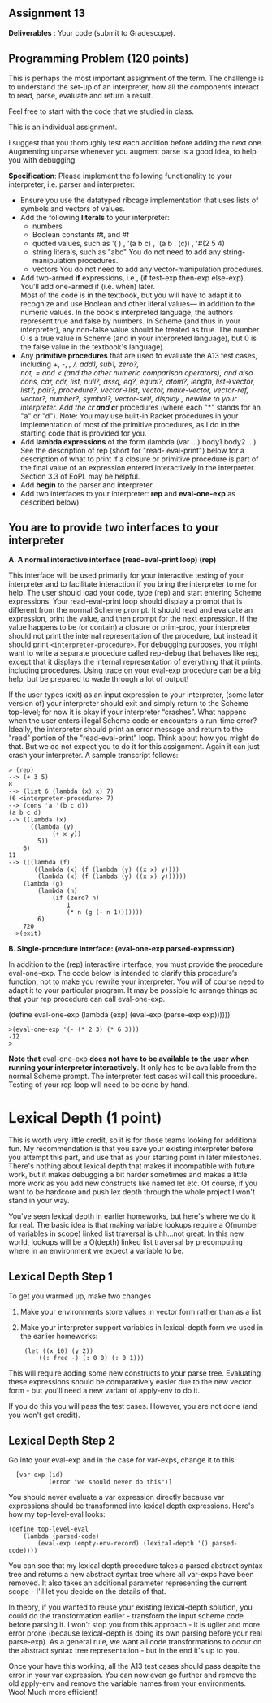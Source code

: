 ## Assignment 13

**Deliverables** : Your code (submit to Gradescope).  

## Programming Problem (120 points)

This is perhaps the most important assignment of the term. The challenge is to understand the set-up of an interpreter, 
how all the components interact to read, parse, evaluate and return a result.

Feel free to start with the code that we studied in class.

This is an individual assignment.

I suggest that you thoroughly test each addition before adding the next one. Augmenting unparse whenever you augment parse 
 is a good idea, to help you with debugging.

**Specification**:  Please implement the following functionality to your interpreter, i.e. parser and interpreter:

- Ensure you use the datatyped ribcage implementation that uses lists of symbols and vectors of values.
- Add the following **literals** to your interpreter:
    - numbers
    - Boolean constants #t, and #f 
    - quoted values, such as '( ) ,  '(a b c) , '(a b . (c)) , '#(2 5 4)
    - string literals, such as "abc" You do not need to add any string-manipulation procedures.
    - vectors You do not need to add any vector-manipulation procedures.
- Add two-armed **if** expressions, i.e., (if test-exp then-exp else-exp).  You’ll add one-armed if (i.e. when) later.  
      Most of the 
      code is in the textbook, but you will have to adapt it to recognize and use Boolean and other literal values–– in 
      addition to the numeric values.  In the book's interpreted language, the authors represent true and false by 
      numbers. In Scheme (and thus in your interpreter), any non-false value should be treated as true.  The number 0 is a 
      true value in Scheme (and in your interpreted language), but 0 is the false value in the textbook's language). 	
- Any **primitive procedures** that are used to evaluate the A13 test cases, including  +, -, *, /, add1, sub1, zero?,  
      not, = and < (and the other numeric comparison operators), and also cons, car, cdr, list, null?, assq, eq?, equal?, 
      atom?, length,  list->vector, list?, pair?,  procedure?, vector->list, vector, make-vector, vector-ref, vector?, 
      number?, symbol?, vector-set!,  display , newline to your interpreter.   Add the c**r and c***r procedures (where 
      each "*" stands for an "a" or "d"). Note: You may use built-in Racket procedures in your implementation of most of 
      the primitive procedures, as I do in the starting code that is provided for you.
- Add **lambda expressions** of the form (lambda (var ...) body1 body2 ...). See the description of rep (short for "read- 
      eval-print") below for a description of what to print if a closure or primitive procedure is part of the final value 
      of an expression entered interactively in the interpreter.  Section 3.3 of EoPL may be helpful.
- Add **begin** to the parser and interpreter. 
- Add two  interfaces to your interpreter: **rep** and **eval-one-exp** as described below).

## You are to provide two interfaces to your interpreter

**A.   A normal interactive interface (read-eval-print loop)  (rep)**

This interface will be used primarily for your interactive testing of your interpreter and to facilitate interaction if you bring the interpreter to me for help.  The user should load your code, type 
    (rep)
and start entering Scheme expressions.  Your read-eval-print loop should display a prompt that is different from the normal Scheme prompt.  It should read and evaluate an expression, print the value, and then prompt for the next expression.  If the value happens to be (or contain) a closure or prim-proc, your interpreter should not print the internal representation of the procedure, but instead it should print `<interpreter-procedure>`.  For debugging purposes, you might want to write a separate procedure called rep-debug that behaves like rep, except that it displays the internal representation of everything that it prints, including procedures.  Using trace on your eval-exp procedure can be a big help, but be prepared to wade through a lot of output!  

If the user types (exit) as an input expression to your interpreter, (some later version of) your interpreter should exit and simply return to the Scheme top-level; for now it is okay if your interpreter “crashes”.  What happens when the user enters illegal Scheme code or encounters a run-time error?   Ideally, the interpreter should print an error message and return to the "read" portion of the "read-eval-print" loop.  Think about how you might do that.  But we do not expect you to do it for this assignment. Again it can just crash your interpreter.  A sample transcript follows:

    > (rep)
    --> (+ 3 5)
    8
    --> (list 6 (lambda (x) x) 7)
    (6 <interpreter-procedure> 7)
    --> (cons 'a '(b c d))
    (a b c d)
    --> ((lambda (x)
          ((lambda (y)
                (+ x y))
            5))
        6)
    11  
    --> (((lambda (f)
           ((lambda (x) (f (lambda (y) ((x x) y))))
            (lambda (x) (f (lambda (y) ((x x) y))))))
        (lambda (g)
            (lambda (n)
                (if (zero? n)
                    1
                    (* n (g (- n 1)))))))
            6)
        720
    -->(exit)

**B. Single-procedure interface:  (eval-one-exp parsed-expression)**

In addition to the (rep) interactive interface, you must provide the procedure eval-one-exp.  The code below is intended to clarify this procedure’s function, not to make you rewrite your interpreter.  You will of course need to adapt it to your particular program.  It may be possible to arrange things so that your rep procedure can call eval-one-exp.

(define eval-one-exp 
 	   (lambda (exp) (eval-exp (parse-exp exp))))))

    >(eval-one-exp '(- (* 2 3) (* 6 3)))
    -12
    >

**Note that** eval-one-exp **does not have to be available to the user when running your interpreter interactively**.  It only has to be available from the normal Scheme prompt.  The interpreter test cases will call this procedure.  Testing of your rep loop will need to be done by hand.


# Lexical Depth (1 point)

This is worth very little credit, so it is for those teams looking for
additional fun.  My recommendation is that you save your existing
interpreter before you attempt this part, and use that as your
starting point in later milestones.  There's nothing about lexical
depth that makes it incompatible with future work, but it makes
debugging a bit harder sometimes and makes a little more work as you
add new constructs like named let etc.  Of course, if you want to be
hardcore and push lex depth through the whole project I won't stand in
your way.

You've seen lexical depth in earlier homeworks, but here's where we do
it for real.  The basic idea is that making variable lookups require a
O(number of variables in scope) linked list traversal is uhh...not
great.  In this new world, lookups will be a O(depth) linked list
traversal by precomputing where in an environment we expect a variable
to be.

## Lexical Depth Step 1

To get you warmed up, make two changes

1. Make your environments store values in vector form rather than as a
    list

2. Make your interpreter support variables in lexical-depth form we
   used in the earlier homeworks:

        (let ((x 10) (y 2))
            ((: free -) (: 0 0) (: 0 1)))
            
  This will require adding some new constructs to your parse tree.
  Evaluating these expressions should be comparatively easier due to
  the new vector form - but you'll need a new variant of apply-env to
  do it.
  
If you do this you will pass the test cases.  However, you are not
done (and you won't get credit).

## Lexical Depth Step 2

Go into your eval-exp and in the case for var-exps, change it to this:

      [var-exp (id)
               (error "we should never do this")]
               
You should never evaluate a var expression directly because var
expressions should be transformed into lexical depth expressions.
Here's how my top-level-eval looks:

    (define top-level-eval
        (lambda (parsed-code)
            (eval-exp (empty-env-record) (lexical-depth '() parsed-code))))
            
You can see that my lexical depth procedure takes a parsed abstract
syntax tree and returns a new abstract syntax tree where all var-exps
have been removed.  It also takes an additional parameter representing
the current scope - I'll let you decide on the details of that.

In theory, if you wanted to reuse your existing lexical-depth
solution, you could do the transformation earlier - transform the
input scheme code before parsing it.  I won't stop you from this
approach - it is uglier and more error prone (because lexical-depth is
doing its own parsing before your real parse-exp).  As a general rule,
we want all code transformations to occur on the abstract syntax tree
representation - but in the end it's up to you.

Once your have this working, all the A13 test cases should pass
despite the error in your var expression.  You can now even go further
and remove the old apply-env and remove the variable names from your
environments.  Woo!  Much more efficient!
